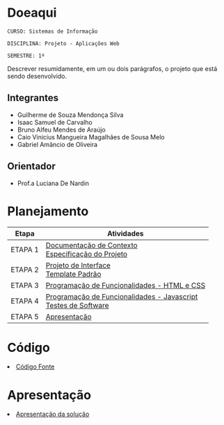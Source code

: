 # Doeaqui

`CURSO: Sistemas de Informação`

`DISCIPLINA: Projeto - Aplicações Web`

`SEMESTRE: 1º`

Descrever resumidamente, em um ou dois parágrafos, o projeto que está sendo desenvolvido.

## Integrantes

* Guilherme de Souza Mendonça Silva
* Isaac Samuel de Carvalho
* Bruno Alfeu Mendes de Araújo
* Caio Vinicius Mangueira Magalhães de Sousa Melo
* Gabriel Amâncio de Oliveira

## Orientador

* Prof.a Luciana De Nardin

# Planejamento

| Etapa         | Atividades |
|  :----:   | ----------- |
| ETAPA 1         |[Documentação de Contexto](docs/context.md) <br> [Especificação do Projeto](docs/especification.md) |
| ETAPA 2         |[Projeto de Interface](docs/interface.md) <br> [Template Padrão](docs/template.md) |
| ETAPA 3         |[Programação de Funcionalidades - HTML e CSS](docs/development.md) |
| ETAPA 4        |[Programação de Funcionalidades - Javascript](docs/development.md) <br> [Testes de Software ](docs/tests.md) |
| ETAPA 5         | [Apresentação](presentation/README.md) |

# Código

<li><a href="src/README.md"> Código Fonte</a></li>

# Apresentação

<li><a href="presentation/README.md"> Apresentação da solução</a></li>
